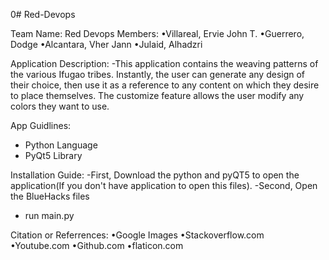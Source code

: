 0# Red-Devops

Team Name: Red Devops
Members: 
  •Villareal, Ervie John T.
  •Guerrero, Dodge
  •Alcantara, Vher Jann
  •Julaid, Alhadzri
  
 Application Description:
 -This application contains the weaving patterns of the various Ifugao tribes. Instantly, the user can generate any design of their choice, then use it as a reference to any content on which they desire to place themselves. The customize feature allows the user modify any colors they want to use.
  
 App Guidlines:
 - Python Language
 - PyQt5 Library
 
 Installation Guide:
 -First, Download the python and pyQT5 to open the application(If you don't have application to open this files).
 -Second, Open the BlueHacks files
 - run main.py
 
 Citation or Referrences:
  •Google Images
  •Stackoverflow.com
  •Youtube.com
  •Github.com
  •flaticon.com
        
